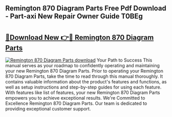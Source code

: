 ## Remington 870 Diagram Parts Free Pdf Download - Part-axi New Repair Owner Guide T0BEg

# <h2><a href="http://dft891k.blite.top/?on=Remington+870+Diagram+Parts">🔗Download New 👉🔴 Remington 870 Diagram Parts</a></h2>

[![Remington 870 Diagram Parts download](https://i.imgur.com/lujVjoI.png)](http://dft891k.blite.top/?on=Remington+870+Diagram+Parts)
Your Path to Success This manual serves as your roadmap to confidently operating and maintaining your new Remington 870 Diagram Parts. Prior to operating your Remington 870 Diagram Parts, take the time to read through this manual thoroughly. It contains valuable information about the product's features and functions, as well as setup instructions and step-by-step guides for using each feature. With features like list of features, your new Remington 870 Diagram Parts empowers you to achieve exceptional results. We're Committed to Excellence Remington 870 Diagram Parts. Our team is dedicated to providing exceptional customer support.
